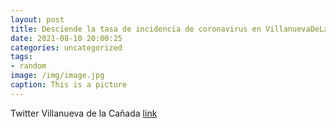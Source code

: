 ```yaml
---
layout: post
title: Desciende la tasa de incidencia de coronavirus en VillanuevaDeLaCañada, pero 🙏 no olvidemos que es fundamental seguir tomando ...
date: 2021-08-10 20:00:25
categories: uncategorized
tags:
- random
image: /img/image.jpg
caption: This is a picture
---
```

Twitter Villanueva de la Cañada [link](https://twitter.com/AytoVDLCanada/status/1425132024382337030)
